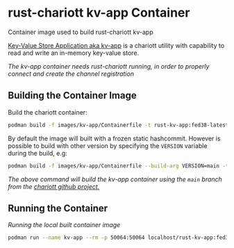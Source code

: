 # rust-chariott kv-app Container

Container image used to build rust-chariott kv-app  

[Key-Value Store Application aka kv-app](https://github.com/eclipse-chariott/chariott/tree/main/examples/applications/kv-app) is a chariott utility with capability to read and write an in-memory key-value store. 

_The kv-app container needs rust-chariott running, in order to properly connect and create the channel registration_
  
## Building the Container Image

Build the chariott container:
```bash
podman build -f images/kv-app/Containerfile -t rust-kv-app:fed38-latest .
```
  
By default the image will built with a frozen static hashcommit. However is possible to build
with other version by specifying the `VERSION` variable during the build, e.g:  

```bash
podman build -f images/kv-app/Containerfile --build-arg VERSION=main -t rust-kv-app:fed38-latest .
```
_The above command will build the kv-app container using the `main` branch from the [chariott github project.](https://github.com/eclipse-chariott/chariott)_

## Running the Container

_Running the local built container image_
```bash
podman run --name kv-app --rm -p 50064:50064 localhost/rust-kv-app:fed38-latest
```
